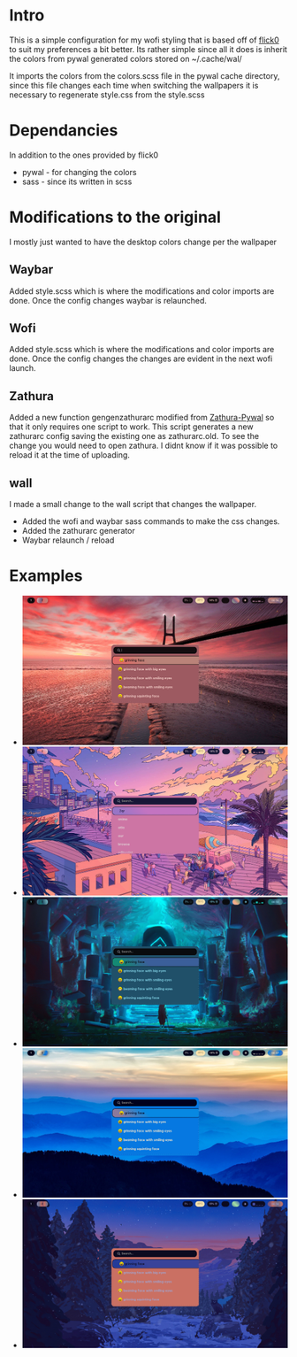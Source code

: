 # Intro
This is a simple configuration for my wofi styling that is based off of <a href=“https://github.com/flick0/dotfiles”>flick0</a> to suit my preferences a bit better. Its rather simple since all it does is inherit the colors from pywal generated colors stored on ~/.cache/wal/

It imports the colors from the colors.scss file in the pywal cache directory, since this file changes each time when switching the wallpapers it is necessary to regenerate style.css from the style.scss 

# Dependancies 
In addition to the ones provided by flick0
- pywal - for changing the colors
- sass - since its written in scss

# Modifications to the original
I mostly just wanted to have the desktop colors change per the wallpaper

## Waybar

Added style.scss which is where the modifications and color imports are done.
Once the config changes waybar is relaunched.

## Wofi

Added style.scss which is where the modifications and color imports are done.
Once the config changes the changes are evident in the next wofi launch.

## Zathura

Added a new function gengenzathurarc modified from <a href=“https://github.com/GideonWolfe/Zathura-Pywal.git”>Zathura-Pywal</a> so that it only requires one script to work. This script generates a new zathurarc config saving the existing one as zathurarc.old. To see the change you would need to open zathura. I didnt know if it was possible to reload it at the time of uploading.

## wall

I made a small change to the wall script that changes the wallpaper.
- Added the wofi and waybar sass commands to make the css changes.
- Added the zathurarc generator
- Waybar relaunch / reload


# Examples
- ![Pasted-image-2.png](.attatchments/Pasted-image-2.png)
- ![Pasted-image-3.png](.attatchments/Pasted-image-3.png)
- ![Pasted-image-7.png](.attatchments/Pasted-image-7.png)
- ![Pasted-image-4.png](.attatchments/Pasted-image-4.png)
- ![Pasted-image-5.png](.attatchments/Pasted-image-5.png)
